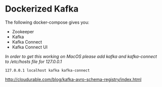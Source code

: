 # Dockerized Kafka

The following docker-compose gives you:
 
 - Zookeeper
 - Kafka
 - Kafka Connect
 - Kafka Connect UI
 

_In order to get this working on MacOS please add kafka and kafka-connect to /etc/hosts file for 127.0.0.1_

```
127.0.0.1 localhost kafka kafka-connect
```


http://cloudurable.com/blog/kafka-avro-schema-registry/index.html
